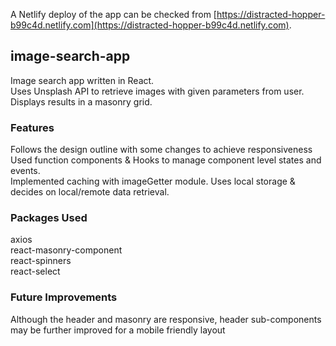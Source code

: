 A Netlify deploy of the app can be checked from [https://distracted-hopper-b99c4d.netlify.com](https://distracted-hopper-b99c4d.netlify.com).

## image-search-app

Image search app written in React. <br>
Uses Unsplash API to retrieve images with given parameters from user. Displays results in a masonry grid.

### Features

Follows the design outline with some changes to achieve responsiveness <br>
Used function components & Hooks to manage component level states and events.<br>
Implemented caching with imageGetter module. Uses local storage & decides on local/remote data retrieval.<br>

### Packages Used

axios<br>
react-masonry-component<br>
react-spinners<br>
react-select<br>

### Future Improvements

Although the header and masonry are responsive, header sub-components may be further improved for a mobile friendly layout
